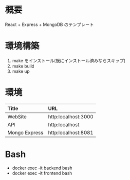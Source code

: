 # 概要

React + Express + MongoDB のテンプレート

# 環境構築

1. make をインストール(既にインストール済みならスキップ)
2. make build
3. make up

# 環境

| Title         | URL                 |
| :------------ | :------------------ |
| WebSite       | http:localhost:3000 |
| API           | http:localhost      |
| Mongo Express | http:localhost:8081 |

# Bash

- docker exec -it backend bash
- docker exec -it frontend bash
